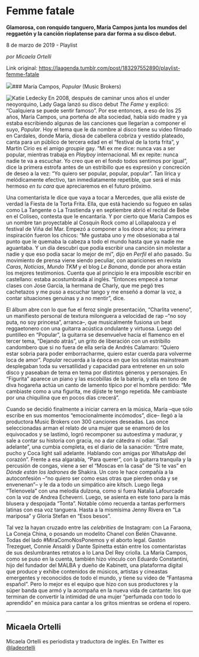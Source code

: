 # Femme fatale

**Glamorosa, con ronquido tanguero, María Campos junta los mundos del reggaetón y la canción rioplatense para dar forma a su disco debut.**

8 de marzo de 2019 - Playlist

_por Micaela Ortelli_

Link original: https://laagenda.tumblr.com/post/183297552890/playlist-femme-fatale

![](https://64.media.tumblr.com/f770e2911e23bdf9519ab7f870646446/1a6bb3e414abdb7f-28/s500x750/6cadcaa1f2368b762e02ec67c6531e2a26fb4278.jpg)### María Campos, *Popular* (Music Brokers)

![Katie Ledecky](https://64.media.tumblr.com/8dadb36cb6f4ed7d5b6ec60e1380e3bb/1a6bb3e414abdb7f-e3/s400x600/a65472f0216f9d4375c26d1fba88a6e6728e3222.jpg)
En 2008, después de caminar unos años el under neoyorquino, Lady Gaga lanzó su disco debut *The Fame* y explicó: “Cualquiera se puede sentir famoso”. Por ese entonces, a eso de los 25 años, María Campos, una porteña de alta sociedad, había sido madre y ya estaba escribiendo algunas de las canciones que llegarían a componer el suyo, *Popular*. Hoy el tema que le da nombre al disco tiene su video filmado en Cardales, donde María, diosa de cabellera cobriza y vestido plateado, canta para un público de tercera edad en el “festival de la torta frita”, y Martín Cirio es el amigo *groupie* gay. “Mi ex me dice: nunca vas a ser popular, mientras trabaja en *Playboy* internacional. Mi ex repite: nunca nadie te va a escuchar. Yo creo que en el fondo todos sentimos por igual”, dice la primera estrofa antes de un estribillo que es expresión y concreción de deseo a la vez: “Yo quiero ser popular, popular, popular”. Tan lírica y melódicamente efectivo, tan inmediatamente repetible, que será el más hermoso *en tu cara* que apreciaremos en el futuro próximo.

Una comentarista le dice que vaya a tocar a Mercedes, que allá existe de verdad la Fiesta de la Torta Frita. Ella, que está haciendo su fogueo en salas como La Tangente o La Trastienda y en septiembre abrió el recital de Bebe en el Coliseo, contesta que le encantaría. Y por cierto que María Campos es un nombre tan proyectable al Cosquín Rock como al Lollapalooza y el festival de Viña del Mar. Empezó a componer a los doce años; su primera inspiración fueron los chicos: “Me gustaba uno y me obsesionaba a tal punto que le quemaba la cabeza a todo el mundo hasta que ya nadie me aguantaba. Y un día descubrí que podía escribir una canción sin molestar a nadie y que eso podía sacar lo mejor de mí”, dijo en *Perfil* el año pasado. Su movimiento de prensa viene siendo peculiar, con apariciones en revista *Caras*, *Noticias*, *Mundo TKM* y el blog *Le Banana*, donde por ahora están los mejores testimonios. Cuenta que al principio le era imposible escribir en castellano: estaba acostumbrada al inglés. “Entonces empecé a tomar clases con Jose García, la hermana de Charly, que me pegó tres cachetazos y me puso a escuchar tango y me enseñó a domar la voz, a contar situaciones genuinas y a no mentir”, dice.

El álbum abre con lo que fue el feroz single presentación, “Charlita veneno”, un manifiesto personal de textura milonguera a velocidad de rap –“no soy puta, no soy princesa”, arranca–, que musicalmente fusiona un beat reggaetonero con una guitarra acústica ondulante y virtuosa. Luego del puntilleo en “Popular”, la guitarra se desenvuelve hacia el flamenco en el tercer tema, “Dejando atrás”, un grito de liberación con un estribillo candombero que si no fuera de ella sería de Andrés Calamaro: “Quiero estar sobria para poder emborracharme, quiero estar cuerda para volverme loca de amor”. *Popular* recuerda a la época en que los solistas mainstream desplegaban toda su versatilidad y capacidad para entretener en un solo disco y paseaban de tema en tema por distintos géneros y personajes. En “Figurita” aparece un piano y las escobillas de la batería, y ella en tono de diva hogareña actúa un canto de lamento típico por el hombre perdido: “Me cambiaste como a una figurita, me dijiste te tengo repetida. Me cambiaste por una chiquilina que en pocos días crecerá”.

Cuando se decidió finalmente a iniciar carrera en la música, María –que sólo escribe en sus momentos “emocionalmente incómodos”, dice– llegó a la productora Music Brokers con 300 canciones deseadas. Las once seleccionadas arman el relato de una mujer que se enamoró de los equivocados y se lastimó, logró recomponer su autoestima y madurar, y sale a contar su historia con gracia, no a dar cátedra ni odiar. “Salí adelante”, una cumbia completa, es el diario de la sanación: “Entre mate, pucho y Coca light salí adelante. Hablando con amigas por WhatsApp del corazón”. Frente a esa algarabía, “Para querer”, con la guitarra tranquila y la percusión de congas, viene a ser el “Moscas en la casa” de “Si te vas” en *Dónde están los ladrones* de Shakira. Un coro le hace compañía a la autoconfesión –“no quiero ser como esas otras que pierden onda y se envenenan”– y le da a todo un simpático aire kitsch. Luego llega “Telenovela” con una melodía dulzona, como si fuera Natalia Lafourcade con la voz de Andrea Echeverri. Luego, se asienta en este tono para la más blusera y despojada “Tonta”. Notable cómo recuerda a tantas performers latinas con esa voz tanguera. Hasta a la mismísima Jenny Rivera en “La mariposa” y Gloria Stefan en “Esos besos”.

Tal vez la hayan cruzado entre las *celebrities* de Instagram: con La Faraona, La Coneja China, o posando un modelito Chanel con Belén Chavanne. Todas del lado #MiraComoNosPonemos y el aborto legal. Gastón Trezeguet, Connie Ansaldi y Dante Spinetta están entre los comentaristas de sus deslumbrantes retratos a lo Lana Del Rey criolla. La María Campos, como se puso en la cuenta, también hizo vínculo con Eduardo Constantini, hijo del fundador del MALBA y dueño de Kabinett, una plataforma digital que produce y exhibe contenidos de músicos, artistas y cineastas emergentes y reconocidos de todo el mundo, y tiene su video de “Fantasma español”. Pero lo mejor es el equipo que hizo con sus productores y la súper banda que armó y la acompaña en la nueva vida de cantante: los que terminan de convertir la intimidad de una mujer “perfumada con todo lo aprendido” en música para cantar a los gritos mientras se ordena el ropero.

  




---

 Micaela Ortelli
----------------

 Micaela Ortelli es periodista y traductora de inglés. En Twitter es 
[@ladeortelli](https://twitter.com/ladeortelli?lang=es)

